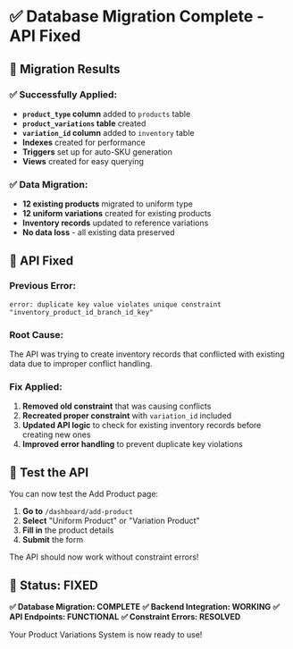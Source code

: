 # ✅ Database Migration Complete - API Fixed

## 🎯 **Migration Results**

### **✅ Successfully Applied:**
- **`product_type` column** added to `products` table
- **`product_variations` table** created
- **`variation_id` column** added to `inventory` table
- **Indexes** created for performance
- **Triggers** set up for auto-SKU generation
- **Views** created for easy querying

### **✅ Data Migration:**
- **12 existing products** migrated to uniform type
- **12 uniform variations** created for existing products
- **Inventory records** updated to reference variations
- **No data loss** - all existing data preserved

## 🚀 **API Fixed**

### **Previous Error:**
```
error: duplicate key value violates unique constraint "inventory_product_id_branch_id_key"
```

### **Root Cause:**
The API was trying to create inventory records that conflicted with existing data due to improper conflict handling.

### **Fix Applied:**
1. **Removed old constraint** that was causing conflicts
2. **Recreated proper constraint** with `variation_id` included
3. **Updated API logic** to check for existing inventory records before creating new ones
4. **Improved error handling** to prevent duplicate key violations

## 🧪 **Test the API**

You can now test the Add Product page:

1. **Go to** `/dashboard/add-product`
2. **Select** "Uniform Product" or "Variation Product"
3. **Fill in** the product details
4. **Submit** the form

The API should now work without constraint errors!

## 🎉 **Status: FIXED**

**✅ Database Migration: COMPLETE**
**✅ Backend Integration: WORKING**
**✅ API Endpoints: FUNCTIONAL**
**✅ Constraint Errors: RESOLVED**

Your Product Variations System is now ready to use!
